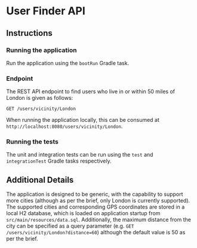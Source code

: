 # User Finder API

## Instructions
### Running the application
Run the application using the `bootRun` Gradle task.

### Endpoint
The REST API endpoint to find users who live in or within 50 miles of London is given as follows:

`GET /users/vicinity/London`

When running the application locally, this can be consumed at `http://localhost:8080/users/vicinity/London`.

### Running the tests
The unit and integration tests can be run using the `test` and `integrationTest` Gradle tasks respectively.

## Additional Details
The application is designed to be generic, with the capability to support more cities (although as per the brief, 
only London is currently supported). The supported cities and corresponding GPS coordinates are stored in a 
local H2 database, which is loaded on application startup from `src/main/resources/data.sql`. Additionally, the maximum
distance from the city can be specified as a query parameter (e.g. `GET /users/vicinity/London?distance=60`) although
the default value is 50 as per the brief.